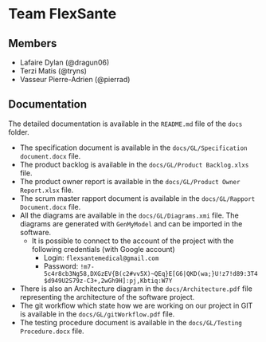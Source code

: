 # Team FlexSante

## Members 

- Lafaire Dylan (@dragun06)
- Terzi Matis (@tryns)
- Vasseur Pierre-Adrien (@pierrad)

## Documentation

The detailed documentation is available in the ```README.md``` file of the ```docs``` folder.

- The specification document is available in the ```docs/GL/Specification document.docx``` file.
- The product backlog is available in the ```docs/GL/Product Backlog.xlxs``` file.
- The product owner report is available in the ```docs/GL/Product Owner Report.xlsx``` file.
- The scrum master rapport document is available in the ```docs/GL/Rapport Document.docx``` file.
- All the diagrams are available in the ```docs/GL/Diagrams.xmi``` file. The diagrams are generated with ```GenMyModel``` and can be imported in the software.
  - It is possible to connect to the account of the project with the following credentials (with Google account)
    - Login: ```flexsantemedical@gmail.com```
    - Password: ```!m7-5c4r8cb3Ng58,DXGzEV{B(c2#vv5X)~QEq}E[G6|QKD(wa;}U!z7!d89:3T4$d949U2S79z-C3+,2wGh9H]:pj,Kbtiq:W7Y```
- There is also an Architecture diagram in the ```docs/Architecture.pdf``` file representing the architecture of the software project.
- The git workflow which state how we are working on our project in GIT is available in the ```docs/GL/gitWorkflow.pdf``` file.
- The testing procedure document is available in the ```docs/GL/Testing Procedure.docx``` file.

